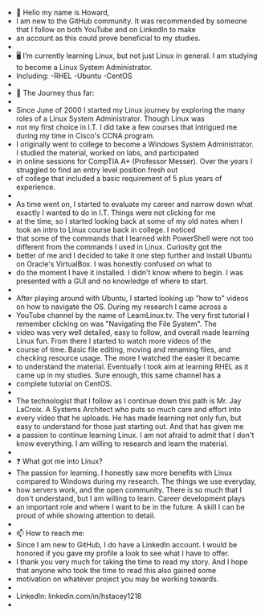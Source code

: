 - 👋 Hello my name is Howard, 
- I am new to the GitHub community. It was recommended by someone that I follow on both YouTube and on LinkedIn to make 
- an account as this could prove beneficial to my studies.
- 
- 🖥 I’m currently learning Linux, but not just Linux in general. I am studying to become a Linux System Administrator. 
- Including:    -RHEL   -Ubuntu   -CentOS 
- 
- 🚶‍ ️The Journey thus far:
- 
- Since June of 2000 I started my Linux journey by exploring the many roles of a Linux System Administrator. Though Linux was 
- not my first choice in I.T. I did take a few courses that intrigued me during my time in Cisco's CCNA program. 
- I originally went to college to become a Windows System Administrator. I studied the material, worked on labs, and participated
- in online sessions for CompTIA A+ (Professor Messer). Over the years I struggled to find an entry level position fresh out 
- of college that included a basic requirement of 5 plus years of experience.
- 
- As time went on, I started to evaluate my career and narrow down what exactly I wanted to do in I.T. Things were not clicking for me
- at the time, so I started looking back at some of my old notes when I took an intro to Linux course back in college. I noticed
- that some of the commands that I learned with PowerShell were not too different from the commands I used in Linux. Curiosity got the
- better of me and I decided to take it one step further and install Ubuntu on Oracle's VirtualBox. I was honestly confused on what to 
- do the moment I have it installed. I didn't know where to begin. I was presented with a GUI and no knowledge of where to start. 
- 
- After playing around with Ubuntu, I started looking up "how to" videos on how to navigate the OS. During my research I came across a 
- YouTube channel by the name of LearnLinux.tv. The very first tutorial I remember clicking on was "Navigating the File System". The 
- video was very well detailed, easy to follow, and overall made learning Linux fun. From there I started to watch more videos of the 
- course of time. Basic file editing, moving and renaming files, and checking resource usage. The more I watched the easier it became
- to understand the material. Eventually I took aim at learning RHEL as it came up in my studies. Sure enough, this same channel has a
- complete tutorial on CentOS. 
- 
- The technologist that I follow as I continue down this path is Mr. Jay LaCroix. A Systems Architect who puts so much care and effort into 
- every video that he uploads. He has made learning not only fun, but easy to understand for those just starting out. And that has given me
- a passion to continue learning Linux. I am not afraid to admit that I don't know everything. I am willing to research and learn the material.
- 
- ❓ What got me into Linux?
- The passion for learning. I honestly saw more benefits with Linux compared to Windows during my research. The things we use everyday,
- how servers work, and the open community. There is so much that I don't understand, but I am willing to learn. Career development plays
- an important role and where I want to be in the future. A skill I can be proud of while showing attention to detail. 
- 
- 📫 How to reach me:
- Since I am new to GitHub, I do have a LinkedIn account. I would be honored if you gave my profile a look to see what I have to offer. 
- I thank you very much for taking the time to read my story. And I hope that anyone who took the time to read this also gained some
- motivation on whatever project you may be working towards. 
- 
- LinkedIn: linkedin.com/in/hstacey1218
-
<!---
HBStacey/HBStacey is a ✨ special ✨ repository because its `README.md` (this file) appears on your GitHub profile.
You can click the Preview link to take a look at your changes.
--->
